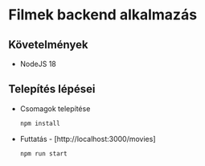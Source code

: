 # Filmek backend alkalmazás

## Követelmények

- NodeJS 18

## Telepítés lépései

- Csomagok telepítése
  
  ```sh
  npm install
  ```

- Futtatás - [http://localhost:3000/movies]
  
  ```sh
  npm run start
  ```
